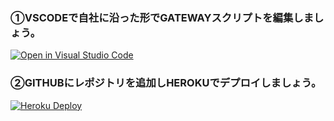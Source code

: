
### ①VSCODEで自社に沿った形でGATEWAYスクリプトを編集しましょう。

 [![Open in Visual Studio Code](https://open.vscode.dev/badges/open-in-vscode.svg)](https://open.vscode.dev/wanpa/gateway/)



### ②GITHUBにレポジトリを追加しHEROKUでデプロイしましょう。
 [![Heroku Deploy](https://www.herokucdn.com/deploy/button.png)](https://heroku.com/deploy?template=https://github.com/wanpa/gateway)
